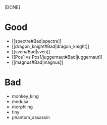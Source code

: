 [DONE]
# Good
- [[spectre#Bad|spectre]]
- [[dragon_knight#Bad|dragon_knight]]
- [[sven#Bad|sven]]
- [[Pos1 vs Pos1/juggernaut#Bad|juggernaut]]
- [[magnus#Bad|magnus]]
# Bad
- monkey_king
- medusa
- morphling
- tiny
- phantom_assassin